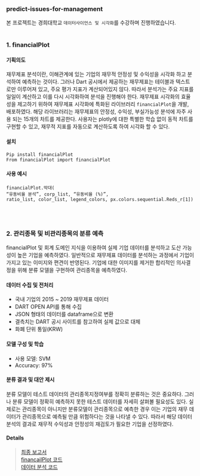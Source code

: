 ### predict-issues-for-management

본 프로젝트는 경희대학교 `데이터사이언스 및 시각화`를 수강하며 진행하였습니다.<br><br>

### 1. financialPlot

#### 기획의도

재무제표 분석이란, 이해관계에 있는 기업의 재무적 안정성 및 수익성을 시각화 하고 분석하여 예측하는 것이다. 그러나 Dart 공시에서 제공하는 재무제표는 테이블과 텍스트로만 이루어져 있고, 주요 평가 지표가 계산되어있지 않다. 따라서 분석가는 주요 지표를 일일이 계산하고 이를 다시 시각화하여 분석을 진행해야 한다. 
재무제표 시각화의 효율성을 제고하기 위하여 재무제표 시각화에 특화된 라이브러리 `financialPlot`을 개발, 배포하였다. 해당 라이브러리는 재무제표의 안정성, 수익성, 부실가능성 분석에 자주 사용 되는 15개의 차트를 제공한다.  사용자는 plotly에 대한 특별한 학습 없이 동적 차트를 구현할 수 있고, 재무적 지표를 자동으로 계산하도록 하여 시각화 할 수 있다.

#### 설치

```
Pip install financialPlot
From financialPlot import financialPlot
```

#### 사용 예시
```
financialPlot.막대(
“유동비율 분석”, corp_list, “유동비율 (%)”, 
ratio_list, color_list, legend_colors, px.colors.sequential.Reds_r[1])
```
<br><br>

### 2. 관리종목 및 비관리종목의 분류 예측

financialPlot 및 회계 도메인 지식을 이용하여 실제 기업 데이터를 분석하고 도산 가능성이 높은 기업을 예측하였다. 일반적으로 재무제표 데이터를 분석하는 과정에서 기업이 가지고 있는 이미지와 편견이 반영된다. 기업에 대한 이미지를 제거한 합리적인 의사결정을 위해 분류 모델을 구현하여 관리종목을 예측하였다.<br>

#### 데이터 수집 및 전처리
- 국내 기업의 2015 ~ 2019 재무제표 데이터
- DART OPEN API를 통해 수집
- JSON 형태의 데이터를 dataframe으로 변환
- 결측치는 DART 공시 사이트를 참고하여 실제 값으로 대체
- 화폐 단위 통일(KRW)

#### 모델 구성 및 학습
- 사용 모델: SVM
- Accuracy: 97%

#### 분류 결과 및 대안 제시
분류 모델이 테스트 데이터의 관리종목지정여부를 정확히 분류하는 것은 중요하다. 그러나 분류 모델이 정확히 예측하지 못한 테스트 데이터를 자세히 살펴볼 필요성도 있다. 실제로는 관리종목이 아니지만 분류모델이 관리종목으로 예측한 경우 이는 기업의 재무 데이터가 관리종목으로 예측될 만큼 위험하다는 것을 나타낼 수 있다. 따라서 해당 데이터 분석의 결과로 재무적 수익성과 안정성의 재검토가 필요한 기업을 선정하였다.


#### Details
> [최종 보고서](https://github.com/GyeongahNa/predict-issuses-for-management/blob/main/report.pdf)<br>
> [financailPlot 코드](https://github.com/GyeongahNa/predict-issuses-for-management/tree/main/financialPlot)<br>
> [데이터 분석 코드](https://github.com/GyeongahNa/predict-issuses-for-management/blob/main/codes.ipynb)<br>





